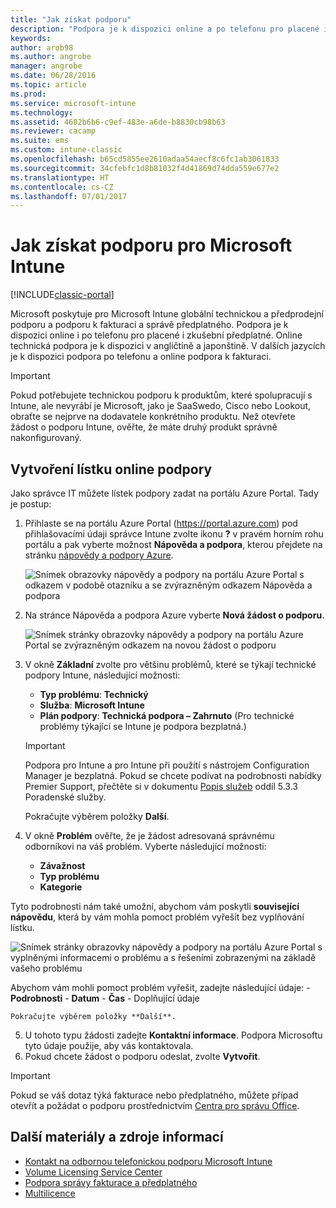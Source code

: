 ```yaml
---
title: "Jak získat podporu"
description: "Podpora je k dispozici online a po telefonu pro placené i zkušební předplatné."
keywords: 
author: arob98
ms.author: angrobe
manager: angrobe
ms.date: 06/28/2016
ms.topic: article
ms.prod: 
ms.service: microsoft-intune
ms.technology: 
ms.assetid: 4682b6b6-c9ef-483e-a6de-b8830cb98b63
ms.reviewer: cacamp
ms.suite: ems
ms.custom: intune-classic
ms.openlocfilehash: b65cd5855ee2610adaa54aecf8c6fc1ab3061833
ms.sourcegitcommit: 34cfebfc1d8b81032f4d41869d74dda559e677e2
ms.translationtype: HT
ms.contentlocale: cs-CZ
ms.lasthandoff: 07/01/2017
---
```

# <a name="how-to-get-support-for-microsoft-intune"></a>Jak získat podporu pro Microsoft Intune

[!INCLUDE[classic-portal](../includes/classic-portal.md)]

Microsoft poskytuje pro Microsoft Intune globální technickou a předprodejní podporu a podporu k fakturaci a správě předplatného. Podpora je k dispozici online i po telefonu pro placené i zkušební předplatné. Online technická podpora je k dispozici v angličtině a japonštině. V dalších jazycích je k dispozici podpora po telefonu a online podpora k fakturaci.

>[!IMPORTANT]
> Pokud potřebujete technickou podporu k produktům, které spolupracují s Intune, ale nevyrábí je Microsoft, jako je SaaSwedo, Cisco nebo Lookout, obraťte se nejprve na dodavatele konkrétního produktu. Než otevřete žádost o podporu Intune, ověřte, že máte druhý produkt správně nakonfigurovaný.

## <a name="create-an-online-support-ticket"></a>Vytvoření lístku online podpory

Jako správce IT můžete lístek podpory zadat na portálu Azure Portal. Tady je postup:

1. Přihlaste se na portálu Azure Portal (https://portal.azure.com) pod přihlašovacími údaji správce Intune zvolte ikonu **?** v pravém horním rohu portálu a pak vyberte možnost **Nápověda a podpora**, kterou přejdete na stránku [nápovědy a podpory Azure](https://portal.azure.com/#blade/Microsoft_Azure_Support/HelpAndSupportBlade/overview).

    ![Snímek obrazovky nápovědy a podpory na portálu Azure Portal s odkazem v podobě otazníku a se zvýrazněným odkazem Nápověda a podpora](./media/azure-get-support.png)

2. Na stránce Nápověda a podpora Azure vyberte **Nová žádost o podporu**.

    ![Snímek stránky obrazovky nápovědy a podpory na portálu Azure Portal se zvýrazněným odkazem na novou žádost o podporu](media/azure-support-ticket-link.png)
3. V okně **Základní** zvolte pro většinu problémů, které se týkají technické podpory Intune, následující možnosti:
    - **Typ problému**: **Technický**
    - **Služba**: **Microsoft Intune**
    - **Plán podpory**: **Technická podpora – Zahrnuto** (Pro technické problémy týkající se Intune je podpora bezplatná.)

    >[!IMPORTANT]
    >Podpora pro Intune a pro Intune při použití s nástrojem Configuration Manager je bezplatná. Pokud se chcete podívat na podrobnosti nabídky Premier Support, přečtěte si v dokumentu [Popis služeb](https://www.microsoft.com/en-us/microsoftservices/services-list.aspx) oddíl 5.3.3 Poradenské služby.

    Pokračujte výběrem položky **Další**.
4. V okně **Problém** ověřte, že je žádost adresovaná správnému odborníkovi na váš problém. Vyberte následující možnosti:
    - **Závažnost**
    - **Typ problému**
    - **Kategorie**

 Tyto podrobnosti nám také umožní, abychom vám poskytli **související nápovědu**, která by vám mohla pomoct problém vyřešit bez vyplňování lístku.

 ![Snímek stránky obrazovky nápovědy a podpory na portálu Azure Portal s vyplněnými informacemi o problému a s řešeními zobrazenými na základě vašeho problému](./media/support-need-solutions.png)

 Abychom vám mohli pomoct problém vyřešit, zadejte následující údaje:
    -   **Podrobnosti**
    - **Datum**
    - **Čas**
    - Doplňující údaje

    Pokračujte výběrem položky **Další**.
5. U tohoto typu žádosti zadejte **Kontaktní informace**. Podpora Microsoftu tyto údaje použije, aby vás kontaktovala.
6. Pokud chcete žádost o podporu odeslat, zvolte **Vytvořit**.

>[!IMPORTANT]
>Pokud se váš dotaz týká fakturace nebo předplatného, můžete případ otevřít a požádat o podporu prostřednictvím [Centra pro správu Office](https://portal.office.com/Support/SupportEntry.aspx).

## <a name="additional-resources"></a>Další materiály a zdroje informací
- [Kontakt na odbornou telefonickou podporu Microsoft Intune](contact-assisted-phone-support-for-microsoft-intune.md)
- [Volume Licensing Service Center](http://go.microsoft.com/fwlink/p/?LinkID=282016)
- [Podpora správy fakturace a předplatného](https://support.office.com/article/Contact-Office-365-for-business-support-Admin-Help-32a17ca7-6fa0-4870-8a8d-e25ba4ccfd4b?ui=en-US&rs=en-US&ad=US)
- [Multilicence](http://go.microsoft.com/fwlink/p/?LinkID=282015)

